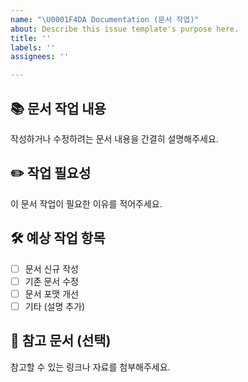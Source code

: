 ```yaml
---
name: "\U0001F4DA Documentation (문서 작업)"
about: Describe this issue template's purpose here.
title: ''
labels: ''
assignees: ''

---
```


## 📚 문서 작업 내용
작성하거나 수정하려는 문서 내용을 간결히 설명해주세요.

## ✏️ 작업 필요성
이 문서 작업이 필요한 이유를 적어주세요.

## 🛠️ 예상 작업 항목
- [ ] 문서 신규 작성
- [ ] 기존 문서 수정
- [ ] 문서 포맷 개선
- [ ] 기타 (설명 추가)

## 🔗 참고 문서 (선택)
참고할 수 있는 링크나 자료를 첨부해주세요.
